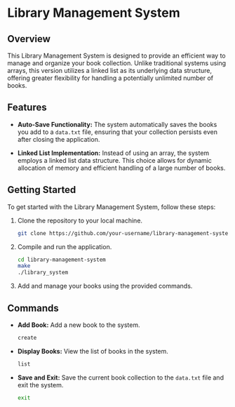 # Library Management System

## Overview

This Library Management System is designed to provide an efficient way to manage and organize your book collection. Unlike traditional systems using arrays, this version utilizes a linked list as its underlying data structure, offering greater flexibility for handling a potentially unlimited number of books.

## Features

- **Auto-Save Functionality:** The system automatically saves the books you add to a `data.txt` file, ensuring that your collection persists even after closing the application.

- **Linked List Implementation:** Instead of using an array, the system employs a linked list data structure. This choice allows for dynamic allocation of memory and efficient handling of a large number of books.

## Getting Started

To get started with the Library Management System, follow these steps:

1. Clone the repository to your local machine.

    ```bash
    git clone https://github.com/your-username/library-management-system.git
    ```

2. Compile and run the application.

    ```bash
    cd library-management-system
    make
    ./library_system
    ```

3. Add and manage your books using the provided commands.

## Commands

- **Add Book:** Add a new book to the system.

    ```bash
    create
    ```

- **Display Books:** View the list of books in the system.

    ```bash
    list
    ```

- **Save and Exit:** Save the current book collection to the `data.txt` file and exit the system.

    ```bash
    exit
    ```

